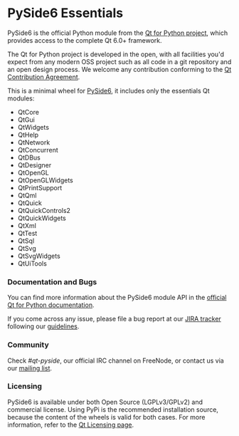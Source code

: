 # PySide6 Essentials

PySide6 is the official Python module from the
[Qt for Python project](https://wiki.qt.io/Qt_for_Python),
which provides access to the complete Qt 6.0+ framework.

The Qt for Python project is developed in the open, with all facilities you'd expect
from any modern OSS project such as all code in a git repository and an open
design process. We welcome any contribution conforming to the
[Qt Contribution Agreement](https://www.qt.io/contributionagreement/).

This is a minimal wheel for [PySide6](https://pypi.org/project/PySide6),
it includes only the essentials Qt modules:

* QtCore
* QtGui
* QtWidgets
* QtHelp
* QtNetwork
* QtConcurrent
* QtDBus
* QtDesigner
* QtOpenGL
* QtOpenGLWidgets
* QtPrintSupport
* QtQml
* QtQuick
* QtQuickControls2
* QtQuickWidgets
* QtXml
* QtTest
* QtSql
* QtSvg
* QtSvgWidgets
* QtUiTools

### Documentation and Bugs

You can find more information about the PySide6 module API in the
[official Qt for Python documentation](https://doc.qt.io/qtforpython/).

If you come across any issue, please file a bug report at our
[JIRA tracker](https://bugreports.qt.io/projects/PYSIDE) following
our [guidelines](https://wiki.qt.io/Qt_for_Python/Reporting_Bugs).

### Community

Check *#qt-pyside*, our official IRC channel on FreeNode, or contact us via our
[mailing list](https://lists.qt-project.org/mailman/listinfo/pyside).

### Licensing

PySide6 is available under both Open Source (LGPLv3/GPLv2) and commercial
license.  Using PyPi is the recommended installation source, because the
content of the wheels is valid for both cases.  For more information, refer to
the [Qt Licensing page](https://www.qt.io/licensing/).
